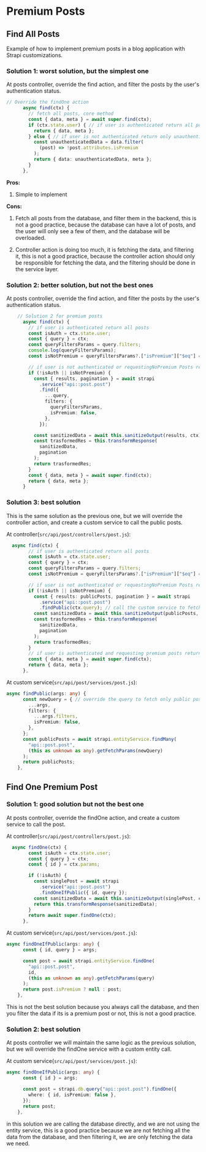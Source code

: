 # Premium Posts

## Find All Posts

Example of how to implement premium posts in a blog application with Strapi customizations.

### Solution 1: worst solution, but the simplest one

At posts controller, override the find action, and filter the posts by the user's authentication status.

```ts
// Override the findOne action
      async find(ctx) {
        // fetch all posts, core method
        const { data, meta } = await super.find(ctx);
        if (ctx.state.user) { // if user is authenticated return all posts
          return { data, meta };
        } else { // if user is not authenticated return only unauthenticated posts
          const unauthenticatedData = data.filter(
            (post) => !post.attributes.isPremium
          );
          return { data: unauthenticatedData, meta };
        }
      },
```

**Pros:**

1. Simple to implement

**Cons:**

1. Fetch all posts from the database, and filter them in the backend, this is not a good practice, because the database can have a lot of posts, and the user will only see a few of them, and the database will be overloaded.

2. Controller action is doing too much, it is fetching the data, and filtering it, this is not a good practice, because the controller action should only be responsible for fetching the data, and the filtering should be done in the service layer.


### Solution 2: better solution, but not the best ones

At posts controller, override the find action, and filter the posts by the user's authentication status.

```ts
	// Solution 2 for premium posts
      async find(ctx) {
        // if user is authenticated return all posts
        const isAuth = ctx.state.user;
        const { query } = ctx;
        const queryFiltersParams = query.filters;
        console.log(queryFiltersParams);
        const isNotPremium = queryFiltersParams?.["isPremium"]["$eq"] == "true";

        // if user is not authenticated or requestingNoPremium Posts return only unauthenticated posts
        if (!isAuth || isNotPremium) {
          const { results, pagination } = await strapi
            .service("api::post.post")
            .find({
              ...query,
              filters: {
                queryFiltersParams,
                isPremium: false,
              },
            });

          const sanitizedData = await this.sanitizeOutput(results, ctx);
          const trasformedRes = this.transformResponse(
            sanitizedData,
            pagination
          );
          return trasformedRes;
        }
        const { data, meta } = await super.find(ctx);
        return { data, meta };
      }
```

### Solution 3: best solution

This is the same solution as the previous one, but we will override the controller action, and create a custom service to call the public posts.

At controller(`src/api/post/controllers/post.js`):

```ts
  async find(ctx) {
        // if user is authenticated return all posts
        const isAuth = ctx.state.user;
        const { query } = ctx;
        const queryFiltersParams = query.filters;
        const isNotPremium = queryFiltersParams?.["isPremium"]["$eq"] == "true";

        // if user is not authenticated or requestingNoPremium Posts return only unauthenticated posts
        if (!isAuth || isNotPremium) {
          const { results: publicPosts, pagination } = await strapi
            .service("api::post.post")
            .findPublic(ctx.query); // call the custom service to fetch the public posts
          const sanitizedData = await this.sanitizeOutput(publicPosts, ctx);
          const trasformedRes = this.transformResponse(
            sanitizedData,
            pagination
          );
          return trasformedRes;
        }
        // if user is authenticated and requesting premium posts return all posts
        const { data, meta } = await super.find(ctx);
        return { data, meta };
      },

```

At custom service(`src/api/post/services/post.js`):

```ts
async findPublic(args: any) {
      const newQuery = { // override the query to fetch only public posts but with all the other params
        ...args,
        filters: {
          ...args.filters,
          isPremium: false,
        },
      };
      const publicPosts = await strapi.entityService.findMany(
        "api::post.post",
        (this as unknown as any).getFetchParams(newQuery)
      );
      return publicPosts;
    },
```

## Find One Premium Post

### Solution 1: good solution but not the best one

At posts controller, override the findOne action, and create a custom service to call the post.

At controller(`src/api/post/controllers/post.js`):

```ts
  async findOne(ctx) {
        const isAuth = ctx.state.user;
        const { query } = ctx;
        const { id } = ctx.params;

        if (!isAuth) {
          const singlePost = await strapi
            .service("api::post.post")
            .findOneIfPublic({ id, query });
          const sanitizedData = await this.sanitizeOutput(singlePost, ctx);
          return this.transformResponse(sanitizedData);
        }
        return await super.findOne(ctx);
      },
```

At custom service(`src/api/post/services/post.js`):

```ts
async findOneIfPublic(args: any) {
      const { id, query } = args;

      const post = await strapi.entityService.findOne(
        "api::post.post",
        id,
        (this as unknown as any).getFetchParams(query)
      );
      return post.isPremium ? null : post;
    },
```

This is not the best solution because you always call the database, and then you filter the data if its is a premium post or not, this is not a good practice.


### Solution 2: best solution

At posts controller we will maintain the same logic as the previous solution, but we will override the findOne service with a custom entity call.

At custom service(`src/api/post/services/post.js`):

```ts
async findOneIfPublic(args: any) {
      const { id } = args;

      const post = strapi.db.query("api::post.post").findOne({
        where: { id, isPremium: false },
      });
      return post;
    },
```

in this solution we are calling the database directly, and we are not using the entity service, this is a good practice because we are not fetching all the data from the database, and then filtering it, we are only fetching the data we need.